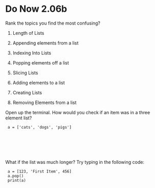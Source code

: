 # Do Now 2.06b

Rank the topics you find the most confusing? 

1. Length of Lists

2. Appending elements from a list

3. Indexing Into Lists

4. Popping elements off a list

5. Slicing Lists

6. Adding elements to a list

7. Creating Lists

8. Removing Elements from a list



Open up the terminal. How would you check if an item was in a three element list? 
```
 a = ['cats', 'dogs', 'pigs']
 
```
<br>
<br>
<br>

What if the list was much longer? Try typing in the following code: 
```
 a = [123, 'First Item', 456]
 a.pop()
 print(a) 
```
<br>
<br>
<br>